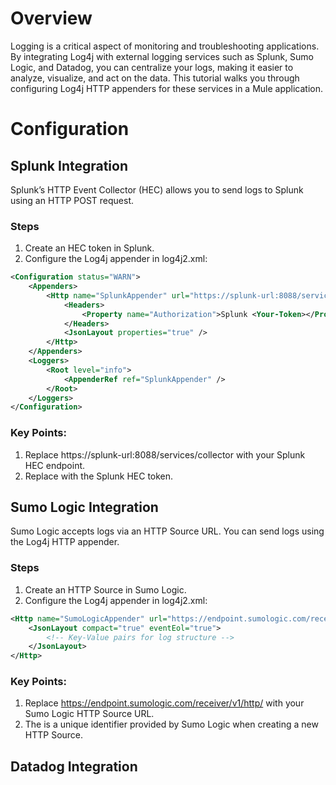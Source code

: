 # Overview
Logging is a critical aspect of monitoring and troubleshooting applications. By integrating Log4j with external logging services such as Splunk, Sumo Logic, and Datadog, you can centralize your logs, making it easier to analyze, visualize, and act on the data. This tutorial walks you through configuring Log4j HTTP appenders for these services in a Mule application.

# Configuration

## Splunk Integration
Splunk’s HTTP Event Collector (HEC) allows you to send logs to Splunk using an HTTP POST request.
### Steps
1. Create an HEC token in Splunk.
2. Configure the Log4j appender in log4j2.xml:
```xml
<Configuration status="WARN">
    <Appenders>
        <Http name="SplunkAppender" url="https://splunk-url:8088/services/collector">
            <Headers>
                <Property name="Authorization">Splunk <Your-Token></Property>
            </Headers>
            <JsonLayout properties="true" />
        </Http>
    </Appenders>
    <Loggers>
        <Root level="info">
            <AppenderRef ref="SplunkAppender" />
        </Root>
    </Loggers>
</Configuration>
```
### Key Points:
1. Replace https://splunk-url:8088/services/collector with your Splunk HEC endpoint.
2. Replace <Your-Token> with the Splunk HEC token.
## Sumo Logic Integration
Sumo Logic accepts logs via an HTTP Source URL. You can send logs using the Log4j HTTP appender.
### Steps
1. Create an HTTP Source in Sumo Logic.
2. Configure the Log4j appender in log4j2.xml:
```xml
<Http name="SumoLogicAppender" url="https://endpoint.sumologic.com/receiver/v1/http/<Your-Source-Id>">
    <JsonLayout compact="true" eventEol="true">
        <!-- Key-Value pairs for log structure -->
    </JsonLayout>
</Http>
```
### Key Points:
1. Replace https://endpoint.sumologic.com/receiver/v1/http/<Your-Source-Id> with your Sumo Logic HTTP Source URL.
2. The <Your-Source-Id> is a unique identifier provided by Sumo Logic when creating a new HTTP Source.
## Datadog Integration
